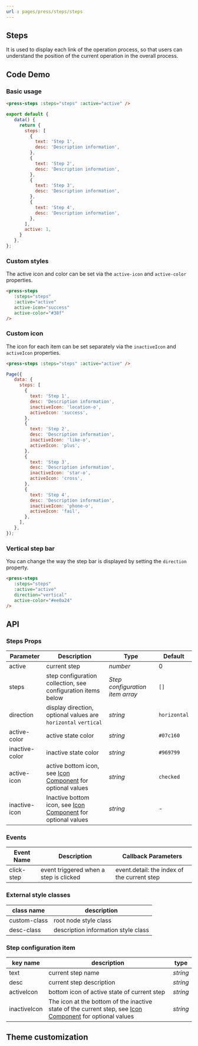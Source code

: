 ```yaml
---
url : pages/press/steps/steps
---
```


## Steps 

It is used to display each link of the operation process, so that users can understand the position of the current operation in the overall process.


## Code Demo

### Basic usage

```html
<press-steps :steps="steps" :active="active" />
```

```javascript
export default {
   data() {
     return {
       steps: [
         {
           text: 'Step 1',
           desc: 'Description information',
         },
         {
           text: 'Step 2',
           desc: 'Description information',
         },
         {
           text: 'Step 3',
           desc: 'Description information',
         },
         {
           text: 'Step 4',
           desc: 'Description information',
         },
       ],
       active: 1,
     }
   },
};
```

### Custom styles

The active icon and color can be set via the `active-icon` and `active-color` properties.

```html
<press-steps
   :steps="steps"
   :active="active"
   active-icon="success"
   active-color="#38f"
/>
```

### Custom icon

The icon for each item can be set separately via the `inactiveIcon` and `activeIcon` properties.

```html
<press-steps :steps="steps" :active="active" />
```

```javascript
Page({
   data: {
     steps: [
       {
         text: 'Step 1',
         desc: 'Description information',
         inactiveIcon: 'location-o',
         activeIcon: 'success',
       },
       {
         text: 'Step 2',
         desc: 'Description information',
         inactiveIcon: 'like-o',
         activeIcon: 'plus',
       },
       {
         text: 'Step 3',
         desc: 'Description information',
         inactiveIcon: 'star-o',
         activeIcon: 'cross',
       },
       {
         text: 'Step 4',
         desc: 'Description information',
         inactiveIcon: 'phone-o',
         activeIcon: 'fail',
       },
     ],
   },
});
```

### Vertical step bar

You can change the way the step bar is displayed by setting the `direction` property.

```html
<press-steps
   :steps="steps"
   :active="active"
   direction="vertical"
   active-color="#ee0a24"
/>
```

## API

### Steps Props

| Parameter      | Description                                                                       | Type                            | Default      |
| -------------- | --------------------------------------------------------------------------------- | ------------------------------- | ------------ |
| active         | current step                                                                      | _number_                        | 0            |
| steps          | step configuration collection, see configuration items below                      | _Step configuration item array_ | `[]`         |
| direction      | display direction, optional values are `horizontal` `vertical`                    | _string_                        | `horizontal` |
| active-color   | active state color                                                                | _string_                        | `#07c160`    |
| inactive-color | inactive state color                                                              | _string_                        | `#969799`    |
| active-icon    | active bottom icon, see [Icon Component](./press-icon-plus) for optional values   | _string_                        | `checked`    |
| inactive-icon  | Inactive bottom icon, see [Icon Component](./press-icon-plus) for optional values | _string_                        | -            |

### Events

| Event Name | Description                            | Callback Parameters                         |
| ---------- | -------------------------------------- | ------------------------------------------- |
| click-step | event triggered when a step is clicked | event.detail: the index of the current step |

### External style classes

| class name   | description                         |
| ------------ | ----------------------------------- |
| custom-class | root node style class               |
| desc-class   | description information style class |

### Step configuration item

| key name     | description                                                                                                                   | type     |
| ------------ | ----------------------------------------------------------------------------------------------------------------------------- | -------- |
| text         | current step name                                                                                                             | _string_ |
| desc         | current step description                                                                                                      | _string_ |
| activeIcon   | bottom icon of active state of current step                                                                                   | _string_ |
| inactiveIcon | The icon at the bottom of the inactive state of the current step, see [Icon Component](./press-icon-plus) for optional values | _string_ |

## Theme customization

<theme-config />